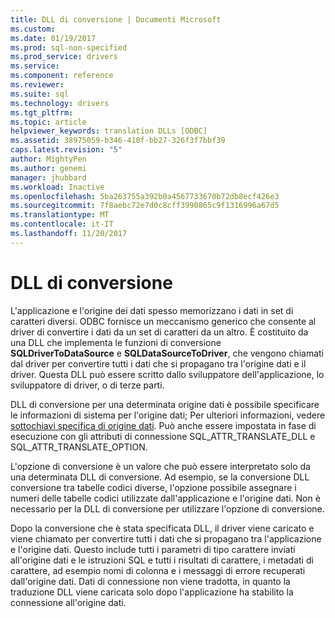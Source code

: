 ```yaml
---
title: DLL di conversione | Documenti Microsoft
ms.custom: 
ms.date: 01/19/2017
ms.prod: sql-non-specified
ms.prod_service: drivers
ms.service: 
ms.component: reference
ms.reviewer: 
ms.suite: sql
ms.technology: drivers
ms.tgt_pltfrm: 
ms.topic: article
helpviewer_keywords: translation DLLs [ODBC]
ms.assetid: 38975059-b346-410f-bb27-326f3f7bbf39
caps.latest.revision: "5"
author: MightyPen
ms.author: genemi
manager: jhubbard
ms.workload: Inactive
ms.openlocfilehash: 5ba263755a392b0a4567733670b72db8ecf426e3
ms.sourcegitcommit: 7f8aebc72e7d0c8cff3990865c9f1316996a67d5
ms.translationtype: MT
ms.contentlocale: it-IT
ms.lasthandoff: 11/20/2017
---
```

# <a name="translation-dlls"></a>DLL di conversione
L'applicazione e l'origine dei dati spesso memorizzano i dati in set di caratteri diversi. ODBC fornisce un meccanismo generico che consente al driver di convertire i dati da un set di caratteri da un altro. È costituito da una DLL che implementa le funzioni di conversione **SQLDriverToDataSource** e **SQLDataSourceToDriver**, che vengono chiamati dal driver per convertire tutti i dati che si propagano tra l'origine dati e il driver. Questa DLL può essere scritto dallo sviluppatore dell'applicazione, lo sviluppatore di driver, o di terze parti.  
  
 DLL di conversione per una determinata origine dati è possibile specificare le informazioni di sistema per l'origine dati; Per ulteriori informazioni, vedere [sottochiavi specifica di origine dati](../../../odbc/reference/install/data-source-specification-subkeys.md). Può anche essere impostata in fase di esecuzione con gli attributi di connessione SQL_ATTR_TRANSLATE_DLL e SQL_ATTR_TRANSLATE_OPTION.  
  
 L'opzione di conversione è un valore che può essere interpretato solo da una determinata DLL di conversione. Ad esempio, se la conversione DLL conversione tra tabelle codici diverse, l'opzione possibile assegnare i numeri delle tabelle codici utilizzate dall'applicazione e l'origine dati. Non è necessario per la DLL di conversione per utilizzare l'opzione di conversione.  
  
 Dopo la conversione che è stata specificata DLL, il driver viene caricato e viene chiamato per convertire tutti i dati che si propagano tra l'applicazione e l'origine dati. Questo include tutti i parametri di tipo carattere inviati all'origine dati e le istruzioni SQL e tutti i risultati di carattere, i metadati di carattere, ad esempio nomi di colonna e i messaggi di errore recuperati dall'origine dati. Dati di connessione non viene tradotta, in quanto la traduzione DLL viene caricata solo dopo l'applicazione ha stabilito la connessione all'origine dati.
